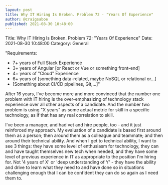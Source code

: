 ```yaml
---
layout: post
title: Why IT Hiring Is Broken. Problem 72 - "Years Of Experience"
author: @craigsaboe
published: 2021-08-30 10:48:00
---
```


Title: Why IT Hiring Is Broken. Problem 72: "Years Of Experience"
Date: 2021-08-30 10:48:00
Category: General

"Requirements:
* 7+ years of Full Stack Experience
* 3+ years of Angular [or React or Vue or something front-end]
* 4+ years of "Cloud" Experience
* 6+ years of [something data-related, maybe NoSQL or relational or...]
* [Something about CI/CD pipelines, Git,...]"



After 16 years, I've become more and more convinced that the number one problem with IT hiring is the over-emphasizing of technology stack experience over all other aspects of a candidate.  And the number two problem is using "X years" as some actual metric for skill in a specific technology, as if that has any real correlation to skill.

I've been a manager, and had vet and hire people, too - and it just reinforced my approach.  My evaluation of a candidate is based first around them as a person; then around them as a colleague and teammate; and then around their technical ability.  And when I get to technical ability, I want to see 3 things: they have some level of enthusiasm for technology, they can and have taught themselves new tech when needed, and they have some level of previous experience in IT as appropriate to the position I'm hiring for.  Not '4 years of X' or 'deep understanding of Y' - they have the ability and drive to learn what they need to and have done so in situations challenging enough that I can be confident they can do so again as I need them to.